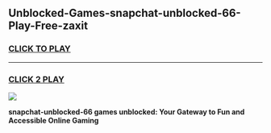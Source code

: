 
## Unblocked-Games-snapchat-unblocked-66-Play-Free-zaxit
<h3>
<a href="https://premium76.site?title=snapchat-unblocked-66&ref=12A">CLICK TO PLAY</a></h3>
<hr>

<h3>
<a href="https://premium76.site?title=snapchat-unblocked-66&ref=12A">CLICK 2 PLAY</a>
  
</h3>

<a href="https://premium76.site?title=snapchat-unblocked-66&ref=12A"><img src="https://clearcache.store/games.png"></a>


**snapchat-unblocked-66 games unblocked: Your Gateway to Fun and Accessible Online Gaming**
